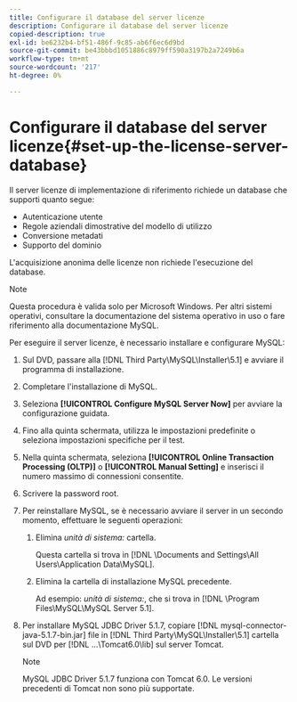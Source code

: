 ```yaml
---
title: Configurare il database del server licenze
description: Configurare il database del server licenze
copied-description: true
exl-id: be6232b4-bf51-486f-9c85-ab6f6ec6d9bd
source-git-commit: be43bbbd1051886c8979ff590a3197b2a7249b6a
workflow-type: tm+mt
source-wordcount: '217'
ht-degree: 0%

---
```


# Configurare il database del server licenze{#set-up-the-license-server-database}

Il server licenze di implementazione di riferimento richiede un database che supporti quanto segue:

* Autenticazione utente
* Regole aziendali dimostrative del modello di utilizzo
* Conversione metadati
* Supporto del dominio

L&#39;acquisizione anonima delle licenze non richiede l&#39;esecuzione del database.

>[!NOTE]
>
>Questa procedura è valida solo per Microsoft Windows. Per altri sistemi operativi, consultare la documentazione del sistema operativo in uso o fare riferimento alla documentazione MySQL.

Per eseguire il server licenze, è necessario installare e configurare MySQL:

1. Sul DVD, passare alla [!DNL Third Party\MySQL\Installer\5.1] e avviare il programma di installazione.
1. Completare l&#39;installazione di MySQL.
1. Seleziona **[!UICONTROL Configure MySQL Server Now]** per avviare la configurazione guidata.
1. Fino alla quinta schermata, utilizza le impostazioni predefinite o seleziona impostazioni specifiche per il test.
1. Nella quinta schermata, seleziona **[!UICONTROL Online Transaction Processing (OLTP)]** o **[!UICONTROL Manual Setting]** e inserisci il numero massimo di connessioni consentite.
1. Scrivere la password root.
1. Per reinstallare MySQL, se è necessario avviare il server in un secondo momento, effettuare le seguenti operazioni:
   1. Elimina *unità di sistema:* cartella.

      Questa cartella si trova in [!DNL \Documents and Settings\All Users\Application Data\MySQL].
   1. Elimina la cartella di installazione MySQL precedente.

      Ad esempio: *unità di sistema:*, che si trova in [!DNL \Program Files\MySQL\MySQL Server 5.1].
1. Per installare MySQL JDBC Driver 5.1.7, copiare [!DNL mysql-connector-java-5.1.7-bin.jar] file in [!DNL Third Party\MySQL\Installer\5.1] cartella sul DVD per [!DNL ...\Tomcat6.0\lib] sul server Tomcat.

   >[!NOTE]
   >
   >MySQL JDBC Driver 5.1.7 funziona con Tomcat 6.0. Le versioni precedenti di Tomcat non sono più supportate.
